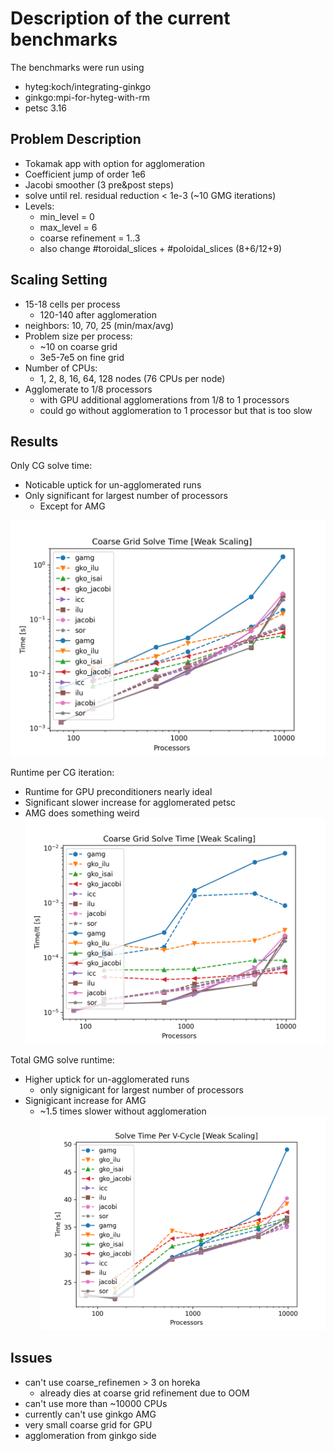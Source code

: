 # Description of the current benchmarks

The benchmarks were run using
- hyteg:koch/integrating-ginkgo
- ginkgo:mpi-for-hyteg-with-rm
- petsc 3.16

## Problem Description
- Tokamak app with option for agglomeration
- Coefficient jump of order 1e6
- Jacobi smoother (3 pre&post steps)
- solve until rel. residual reduction < 1e-3 (~10 GMG iterations)
- Levels:
  - min_level = 0
  - max_level = 6
  - coarse refinement = 1..3
  - also change #toroidal_slices + #poloidal_slices (8+6/12+9)

## Scaling Setting
- 15-18 cells per process
  - 120-140 after agglomeration
- neighbors: 10, 70, 25 (min/max/avg)
- Problem size per process:
  - ~10 on coarse grid
  - 3e5-7e5 on fine grid
- Number of CPUs:
  - 1, 2, 8, 16, 64, 128 nodes (76 CPUs per node)
- Agglomerate to 1/8 processors
  - with GPU additional agglomerations from 1/8 to 1 processors
  - could go without agglomeration to 1 processor but that is too slow

## Results
Only CG solve time:
- Noticable uptick for un-agglomerated runs
- Only significant for largest number of processors
  - Except for AMG

![](img/pre-cgc-rf-l0.png)

Runtime per CG iteration:
- Runtime for GPU preconditioners nearly ideal
- Significant slower increase for agglomerated petsc
- AMG does something weird
![](img/pre-cgc-tit-l0.png)

Total GMG solve runtime:
- Higher uptick for un-agglomerated runs
  - only signigicant for largest number of processors
- Signigicant increase for AMG
  - ~1.5 times slower without agglomeration
![](img/pre-rt-l0.png)

## Issues
- can't use coarse_refinemen > 3 on horeka
  - already dies at coarse grid refinement due to OOM
- can't use more than ~10000 CPUs
- currently can't use ginkgo AMG
- very small coarse grid for GPU
- agglomeration from ginkgo side

